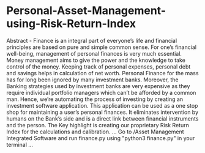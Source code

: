 # Personal-Asset-Management-using-Risk-Return-Index
Abstract - Finance is an integral part of everyone’s life and financial principles are based on pure and simple common sense. For one’s financial well-being, management of personal finances is very much essential. Money management aims to give the power and the knowledge to take control of the money. Keeping track of personal expenses, personal debt and savings helps in calculation of net worth. Personal Finance for the mass has for long been ignored by many investment banks. Moreover, the Banking strategies used by investment banks are very expensive as they require individual portfolio managers which can’t be afforded by a common man. Hence, we’re automating the process of investing by creating an investment software application. This application can be used as a one stop shop for maintaining a user’s personal finances. It eliminates intervention by humans on the Bank’s side and is a direct link between financial instruments and the person. The Key highlight is creating our proprietary Risk Return Index for the calculations and calibration.
...
Go to /Asset Management Integrated Software and run finance.py using "python3 finance.py" in your terminal
...
